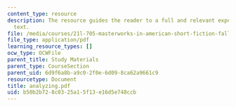 ```yaml
---
content_type: resource
description: The resource guides the reader to a full and relevant experience of the
  text.
file: /media/courses/21l-705-masterworks-in-american-short-fiction-fall-2005/b50b2b728c0325a15f13e16d5e748ccb_analyzing.pdf
file_type: application/pdf
learning_resource_types: []
ocw_type: OCWFile
parent_title: Study Materials
parent_type: CourseSection
parent_uid: 6d9f6a8b-a9c0-2f0e-6d09-8ca62a9661c9
resourcetype: Document
title: analyzing.pdf
uid: b50b2b72-8c03-25a1-5f13-e16d5e748ccb
---
```

